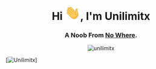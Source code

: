 <h1 align="center">Hi <img src="https://raw.githubusercontent.com/Unilimitx/Unilimitx/main/src/hi.gif" width="40px" alt="👋">, I'm <b>Unilimitx</b></h1>
<h3 align="center">A Noob From <a href="https://www.google.com/search?q=No+Where" target="_blank">No Where</a>.</h3>

<p align="center"> <img src="https://komarev.com/ghpvc/?username=unilimitx&label=Profile%20Views&color=0e75b6&style=flat" alt="unilimitx" /> </p>

[![Unilimitx](https://readme-typing-svg.herokuapp.com?color=F7185A&vCenter=true&lines=%3E+Hi+%F0%9F%91%8B%2C+Everyone.;%3E+I'm+Unilimitx.;%3E+A+Noob+From+No×Where.)]
